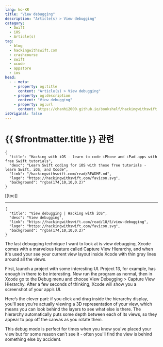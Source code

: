 ```yaml
---
lang: ko-KR
title: "View debugging"
description: "Article(s) > View debugging"
category:
  - Swift
  - iOS
  - Article(s)
tag: 
  - blog
  - hackingwithswift.com
  - crashcourse
  - swift
  - xcode
  - appstore
  - ios  
head:
  - - meta:
    - property: og:title
      content: "Article(s) > View debugging"
    - property: og:description
      content: "View debugging"
    - property: og:url
      content: https://chanhi2000.github.io/bookshelf/hackingwithswift.com/read/18/05-view-debugging.html
isOriginal: false
---
```


# {{ $frontmatter.title }} 관련

```component VPCard
{
  "title": "Hacking with iOS - learn to code iPhone and iPad apps with free Swift tutorials",
  "desc": "Learn Swift coding for iOS with these free tutorials - learn Swift, iOS, and Xcode",
  "link": "/hackingwithswift.com/read/README.md",
  "logo": "https://hackingwithswift.com/favicon.svg",
  "background": "rgba(174,10,10,0.2)"
}
```

[[toc]]

---

```component VPCard
{
  "title": "View debugging | Hacking with iOS",
  "desc": "View debugging",
  "link": "https://hackingwithswift.com/read/18/5/view-debugging",
  "logo": "https://hackingwithswift.com/favicon.svg",
  "background": "rgba(174,10,10,0.2)"
}
```

<VidStack src="youtube/01K6Oy5ktaQ" />

The last debugging technique I want to look at is view debugging, Xcode comes with a marvelous feature called Capture View Hierarchy, and when it's used your see your current view layout inside Xcode with thin gray lines around all the views. 

First, launch a project with some interesting UI. Project 13, for example, has enough in there to be interesting. Now run the program as normal, then in Xcode go to the Debug menu and choose View Debugging > Capture View Hierarchy. After a few seconds of thinking, Xcode will show you a screenshot of your app’s UI.

Here’s the clever part: if you click and drag inside the hierarchy display, you'll see you're actually viewing a 3D representation of your view, which means you can look behind the layers to see what else is there. The hierarchy automatically puts some depth between each of its views, so they appear to pop off the canvas as you rotate them.

This debug mode is perfect for times when you know you've placed your view but for some reason can't see it - often you'll find the view is behind something else by accident.


